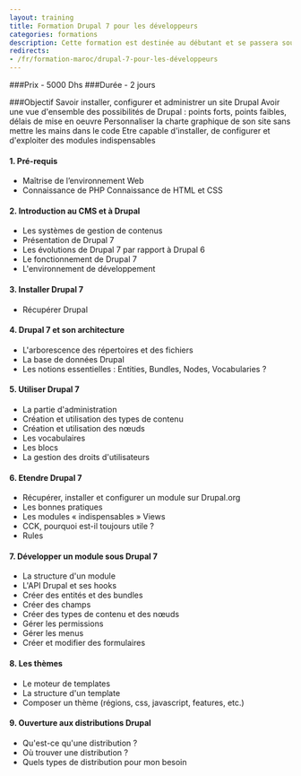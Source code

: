```yaml
---
layout: training
title: Formation Drupal 7 pour les développeurs
categories: formations
description: Cette formation est destinée au débutant et se passera sous forme d'un atelier pratique. A la fin de cette formation vous serez capable de créer un site web à l'aide de Drupal et de le mettre en ligne dans un hébérgement mutualisé
redirects:
- /fr/formation-maroc/drupal-7-pour-les-développeurs
---
```

###Prix - 5000 Dhs
###Durée - 2 jours

###Objectif
Savoir installer, configurer et administrer un site Drupal
Avoir une vue d'ensemble des possibilités de Drupal : points forts, points faibles, délais de mise en oeuvre
Personnaliser la charte graphique de son site sans mettre les mains dans le code
Etre capable d'installer, de configurer et d'exploiter des modules indispensables

#### **1. Pré-requis**
* Maîtrise de l’environnement Web
* Connaissance de PHP Connaissance de HTML et CSS

#### **2. Introduction au CMS et à Drupal**
* Les systèmes de gestion de contenus
* Présentation de Drupal 7
* Les évolutions de Drupal 7 par rapport à Drupal 6
* Le fonctionnement de Drupal 7
* L'environnement de développement

#### **3. Installer Drupal 7**
* Récupérer Drupal

#### **4. Drupal 7 et son architecture**
* L'arborescence des répertoires et des fichiers
* La base de données Drupal
* Les notions essentielles : Entities, Bundles, Nodes, Vocabularies ?

#### **5. Utiliser Drupal 7**
* La partie d'administration
* Création et utilisation des types de contenu
* Création et utilisation des nœuds
* Les vocabulaires
* Les blocs
* La gestion des droits d'utilisateurs

#### **6. Etendre Drupal 7**
* Récupérer, installer et configurer un module sur Drupal.org
* Les bonnes pratiques
* Les modules « indispensables » Views
* CCK, pourquoi est-il toujours utile ?
* Rules

#### **7. Développer un module sous Drupal 7**
* La structure d'un module
* L'API Drupal et ses hooks
* Créer des entités et des bundles
* Créer des champs
* Créer des types de contenu et des nœuds
* Gérer les permissions
* Gérer les menus
* Créer et modifier des formulaires

#### **8. Les thèmes**
* Le moteur de templates
* La structure d'un template
* Composer un thème (régions, css, javascript, features, etc.)

#### **9. Ouverture aux distributions Drupal**
* Qu'est-ce qu'une distribution ?
* Où trouver une distribution ?
* Quels types de distribution pour mon besoin
